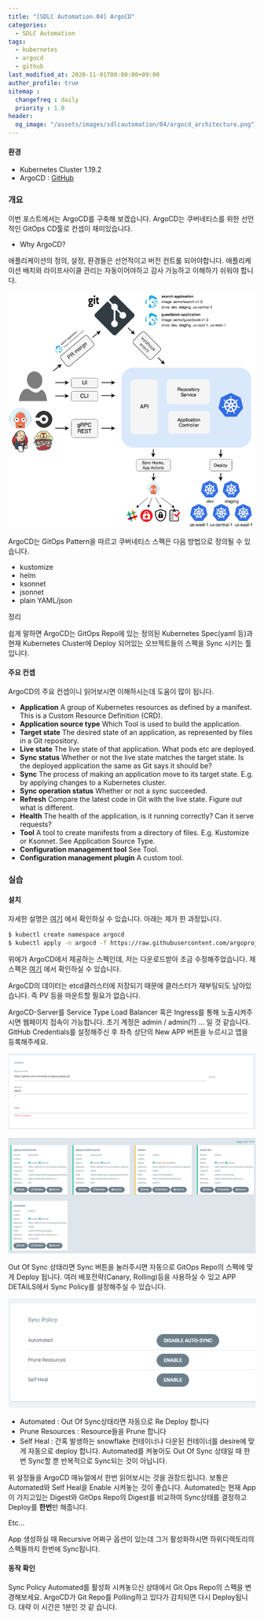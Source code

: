 ```yaml
---
title: "[SDLC Automation.04] ArgoCD"
categories: 
  - SDLC Automation
tags:
  - kubernetes
  - argocd
  - github
last_modified_at: 2020-11-01T00:00:00+09:00
author_profile: true
sitemap :
  changefreq : daily
  priority : 1.0
header:
  og_image: "/assets/images/sdlcautomation/04/argocd_architecture.png"
---
```

#### 환경
- Kubernetes Cluster 1.19.2
- ArgoCD : [GitHub](https://github.com/cocoding-ss/apjung-gitops/blob/master/onprem/infra/argocd/install.yaml)

### 개요
이번 포스트에서는 ArgoCD를 구축해 보겠습니다. ArgoCD는 쿠버네티스를 위한 선언적인 GitOps CD툴로 컨셉이 재미있습니다.

- Why ArgoCD?

애플리케이션의 정의, 설정, 환경들은 선언적이고 버전 컨트롤 되어야합니다. 애플리케이션 배치와 라이프사이클 관리는 자동이어야하고 감사 가능하고 이해하기 쉬워야 합니다.

![](/assets/images/sdlcautomation/04/argocd_architecture.png)

ArgoCD는 GitOps Pattern을 따르고 쿠버네티스 스펙은 다음 방법으로 정의될 수 있습니다.

- kustomize
- helm
- ksonnet
- jsonnet
- plain YAML/json

정리

쉽게 말하면 ArgoCD는 GitOps Repo에 있는 정의된 Kubernetes Spec(yaml 등)과 현재 Kubernetes Cluster에 Deploy 되어있는 오브젝트들의 스펙을 Sync 시키는 툴입니다.

#### 주요 컨셉
ArgoCD의 주요 컨셉이니 읽어보시면 이해하시는데 도움이 많이 됩니다.

- **Application** A group of Kubernetes resources as defined by a manifest. This is a Custom Resource Definition (CRD).
- **Application source type** Which Tool is used to build the application.
- **Target state** The desired state of an application, as represented by files in a Git repository.
- **Live state** The live state of that application. What pods etc are deployed.
- **Sync status** Whether or not the live state matches the target state. Is the deployed application the same as Git says it should be?
- **Sync** The process of making an application move to its target state. E.g. by applying changes to a Kubernetes cluster.
- **Sync operation status** Whether or not a sync succeeded.
- **Refresh** Compare the latest code in Git with the live state. Figure out what is different.
- **Health** The health of the application, is it running correctly? Can it serve requests?
- **Tool** A tool to create manifests from a directory of files. E.g. Kustomize or Ksonnet. See Application Source Type.
- **Configuration management tool** See Tool.
- **Configuration management plugin** A custom tool.

### 실습

#### 설치
자세한 설명은 [여기](https://argoproj.github.io/argo-cd/getting_started/) 에서 확인하실 수 있습니다. 아래는 제가 한 과정입니다.

```bash
$ kubectl create namespace argocd
$ kubectl apply -n argocd -f https://raw.githubusercontent.com/argoproj/argo-cd/stable/manifests/install.yaml
```

위에가 ArgoCD에서 제공하는 스펙인데, 저는 다운로드받아 조금 수정해주었습니다. 제 스펙은 [여기](https://github.com/cocoding-ss/apjung-gitops/blob/master/onprem/infra/argocd/install.yaml) 에서 확인하실 수 있습니다.

ArgoCD의 데이터는 etcd클러스터에 저장되기 때문에 클러스터가 재부팅되도 남아있습니다. 즉 PV 등을 마운트할 필요가 없습니다.

ArgoCD-Server를 Service Type Load Balancer 혹은 Ingress를 통해 노출시켜주시면 웹페이지 접속이 가능합니다. 초기 계정은 admin / admin(?) ... 일 것 같습니다. GitHub Credentials를 설정해주신 후 좌측 상단의 New APP 버튼을 누르시고 앱을 등록해주세요.


![](/assets/images/sdlcautomation/04/argocd_newapp.png)

![](/assets/images/sdlcautomation/04/argocd_apps.png)

Out Of Sync 상태라면 Sync 버튼을 눌러주시면 자동으로 GitOps Repo의 스펙에 맞게 Deploy 됩니다. 여러 배포전략(Canary, Rolling)등을 사용하실 수 있고 APP DETAILS에서 Sync Policy를 설정해주실 수 있습니다.

![](/assets/images/sdlcautomation/04/argocd_syncpolicy.png)

- Automated : Out Of Sync상태라면 자동으로 Re Deploy 합니다
- Prune Resources : Resource들을 Prune 합니다
- Self Heal : 간혹 발생하는 snowflake 컨테이너나 다운된 컨테이너를 desire에 맞게 자동으로 deploy 합니다. Automated를 켜놓아도 Out Of Sync 상태일 때 한번 Sync할 뿐 반복적으로 Sync되는 것이 아닙니다.

위 설정들을 ArgoCD 매뉴얼에서 한번 읽어보시는 것을 권장드립니다. 보통은 Automated와 Self Heal을 Enable 시켜놓는 것이 좋습니다. Automated는 현재 App이 가지고있는 Digest와 GitOps Repo의 Digest를 비교하여 Sync상태를 결정하고 Deploy를 **한번**만 해줍니다.

Etc...

App 생성하실 때 Recursive 어쩌구 옵션이 있는데 그거 활성화하시면 하위디렉토리의 스펙들까지 한번에 Sync됩니다.

#### 동작 확인
Sync Policy Automated를 활성화 시켜놓으신 상태에서 Git Ops Repo의 스펙을 변경해보세요. ArgoCD가 Git Repo를 Polling하고 있다가 감지되면 다시 Deploy됩니다. 대략 이 시간은 1분인 것 같 습니다.